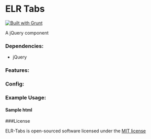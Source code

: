 # ELR Tabs

[![Built with Grunt](https://cdn.gruntjs.com/builtwith.png)](http://gruntjs.com/)

A jQuery component

### Dependencies:

+ jQuery

### Features:

### Config:

### Example Usage:

#### Sample html

###License

ELR-Tabs is open-sourced software licensed under the [MIT license](http://opensource.org/licenses/MIT)